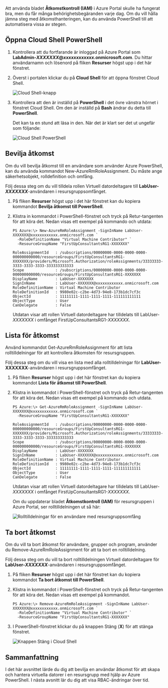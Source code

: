 Att använda bladet **Åtkomstkontroll (IAM)** i Azure Portal skulle ha fungerat bra, men du får många behörighetsbegäranden varje dag. Om du vill hålla jämna steg med åtkomsthanteringen, kan du använda PowerShell till att automatisera vissa av stegen.

## <a name="open-cloud-shell-powershell"></a>Öppna Cloud Shell PowerShell

1. Kontrollera att du fortfarande är inloggad på Azure Portal som **LabAdmin-_XXXXXXX_@_xxxxxxxxxxxx_.onmicrosoft.com**. Du hittar användarnamn och lösenord på fliken **Resurser** högst upp i det här fönstret.

1. Överst i portalen klickar du på **Cloud Shell** för att öppna fönstret Cloud Shell.

    ![Cloud Shell-knapp](../media/6-cloud-shell-button.png)

1. Kontrollera att den är inställd på **PowerShell** i det övre vänstra hörnet i fönstret Cloud Shell. Om den är inställd på **Bash** ändrar du detta till **PowerShell**.

    Det kan ta en stund att läsa in den. När det är klart ser det ut ungefär som följande:

    ![Cloud Shell PowerShell](../media/6-cloud-shell-powershell.png)

## <a name="grant-access"></a>Bevilja åtkomst

Om du vill bevilja åtkomst till en användare som använder Azure PowerShell, kan du använda kommandot New-AzureRmRoleAssignment. Du måste ange säkerhetsobjekt, rolldefinition och omfång.

Följ dessa steg om du vill tilldela rollen Virtuell datordeltagare till **LabUser-_XXXXXXX_**-användaren i resursgruppsomfånget.

1. På fliken **Resurser** högst upp i det här fönstret kan du kopiera kommandot **Bevilja åtkomst till PowerShell**.

1. Klistra in kommandot i PowerShell-fönstret och tryck på Retur-tangenten för att köra det. Nedan visas ett exempel på kommando och utdata:

    ```Example
    PS Azure:\> New-AzureRmRoleAssignment -SignInName LabUser-XXXXXXX@xxxxxxxxxxxx.onmicrosoft.com `
      -RoleDefinitionName "Virtual Machine Contributor" `
      -ResourceGroupName "FirstUpConsultantsRG1-XXXXXXX"

    RoleAssignmentId   : /subscriptions/00000000-0000-0000-0000-000000000000/resourceGroups/FirstUpConsultantsRG1-XXXXXXX/providers/Microsoft.Authorization/roleAssignments/33333333-3333-3333-3333-333333333333
    Scope              : /subscriptions/00000000-0000-0000-0000-000000000000/resourceGroups/FirstUpConsultantsRG1-XXXXXXX
    DisplayName        : LabUser-XXXXXXX
    SignInName         : LabUser-XXXXXXX@xxxxxxxxxxxx.onmicrosoft.com
    RoleDefinitionName : Virtual Machine Contributor
    RoleDefinitionId   : 9980e02c-c2be-4d73-94e8-173b1dc7cf3c
    ObjectId           : 11111111-1111-1111-1111-111111111111
    ObjectType         : User
    CanDelegate        : False
    ```

    Utdatan visar att rollen Virtuell datordeltagare har tilldelats till LabUser-_XXXXXXX_ i omfånget FirstUpConsultantsRG1-_XXXXXXX_.

## <a name="list-access"></a>Lista för åtkomst

Använd kommandot Get-AzureRmRoleAssignment för att lista rolltilldelningar för att kontrollera åtkomsten för resursgruppen.

Följ dessa steg om du vill visa en lista med alla rolltilldelningar för **LabUser-XXXXXXX**-användaren i resursgruppsomfånget.

1. På fliken **Resurser** högst upp i det här fönstret kan du kopiera kommandot **Lista för åtkomst till PowerShell**.

1. Klistra in kommandot i PowerShell-fönstret och tryck på Retur-tangenten för att köra det. Nedan visas ett exempel på kommando och utdata.

    ```Example
    PS Azure:\> Get-AzureRmRoleAssignment -SignInName LabUser-XXXXXXX@xxxxxxxxxxxx.onmicrosoft.com `
      -ResourceGroupName "FirstUpConsultantsRG1-XXXXXXX"

    RoleAssignmentId   : /subscriptions/00000000-0000-0000-0000-000000000000/resourceGroups/FirstUpConsultantsRG1-XXXXXXX/providers/Microsoft.Authorization/roleAssignments/33333333-3333-3333-3333-333333333333
    Scope              : /subscriptions/00000000-0000-0000-0000-000000000000/resourceGroups/FirstUpConsultantsRG1-XXXXXXX
    DisplayName        : LabUser-XXXXXXX
    SignInName         : LabUser-XXXXXXX@xxxxxxxxxxxx.onmicrosoft.com
    RoleDefinitionName : Virtual Machine Contributor
    RoleDefinitionId   : 9980e02c-c2be-4d73-94e8-173b1dc7cf3c
    ObjectId           : 11111111-1111-1111-1111-111111111111
    ObjectType         : User
    CanDelegate        : False
    ```

    Utdatan visar att rollen Virtuell datordeltagare har tilldelats till LabUser-_XXXXXXX_ i omfånget FirstUpConsultantsRG1-_XXXXXXX_.

    Om du uppdaterar bladet **Åtkomstkontroll (IAM)** för resursgruppen i Azure Portal, ser rolltilldelningen ut så här:

    ![Rolltilldelningar för en användare med resursgruppsomfång](../media/6-cloud-shell-access-control.png)

## <a name="remove-access"></a>Ta bort åtkomst

Om du vill ta bort åtkomst för användare, grupper och program, använder du Remove-AzureRmRoleAssignment för att ta bort en rolltilldelning.

Följ dessa steg om du vill ta bort rolltilldelningen Virtuell datordeltagare för **LabUser-_XXXXXXX_**-användaren i resursgruppsomfånget.

1. På fliken **Resurser** högst upp i det här fönstret kan du kopiera kommandot **Ta bort åtkomst till PowerShell**.

1. Klistra in kommandot i PowerShell-fönstret och tryck på Retur-tangenten för att köra det. Nedan visas ett exempel på kommandot.

    ```Example
    PS Azure:\> Remove-AzureRmRoleAssignment -SignInName LabUser-XXXXXXX@xxxxxxxxxxxx.onmicrosoft.com `
      -RoleDefinitionName "Virtual Machine Contributor" `
      -ResourceGroupName "FirstUpConsultantsRG1-XXXXXXX"
    ```

1. I PowerShell-fönstret klickar du på knappen Stäng (**X**) för att stänga fönstret.

    ![Knappen Stäng i Cloud Shell](../media/6-cloud-shell-close.png)

## <a name="summary"></a>Sammanfattning

I det här avsnittet lärde du dig att bevilja en användar åtkomst för att skapa och hantera virtuella datorer i en resursgrupp med hjälp av Azure PowerShell. I nästa avsnitt lär du dig att visa RBAC-ändringar över tid.
